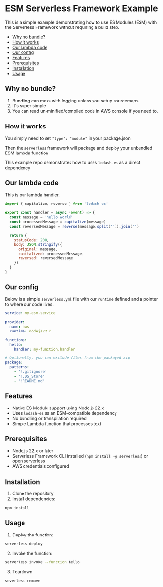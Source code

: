 # ESM Serverless Framework Example

This is a simple example demonstrating how to use ES Modules (ESM) with the Serverless Framework without requiring a build step.

<!-- doc-gen {TOC} -->
- [Why no bundle?](#why-no-bundle)
- [How it works](#how-it-works)
- [Our lambda code](#our-lambda-code)
- [Our config](#our-config)
- [Features](#features)
- [Prerequisites](#prerequisites)
- [Installation](#installation)
- [Usage](#usage)
<!-- end-doc-gen -->

## Why no bundle?

1. Bundling can mess with logging unless you setup sourcemaps.
2. It's super simple
3. You can read un-minified/compiled code in AWS console if you need to.

## How it works

You simply need to set `"type": "module"` in your package.json

Then the `serverless` framework will package and deploy your unbundled ESM lambda function

This example repo demonstrates how to uses `lodash-es` as a direct dependency

## Our lambda code

This is our lambda handler.

<!-- doc-gen {CODE} src="./my-function.js" -->
```js
import { capitalize, reverse } from 'lodash-es'

export const handler = async (event) => {
  const message = 'hello world'
  const processedMessage = capitalize(message)
  const reversedMessage = reverse(message.split('')).join('')
  
  return {
    statusCode: 200,
    body: JSON.stringify({
      original: message,
      capitalized: processedMessage,
      reversed: reversedMessage
    })
  }
}
```
<!-- end-doc-gen -->

## Our config

Below is a simple `serverless.yml` file with our `runtime` defined and a pointer to where our code lives.

<!-- doc-gen {CODE} src="./serverless.yml"-->
```yml
service: my-esm-service

provider:
  name: aws
  runtime: nodejs22.x

functions:
  hello:
    handler: my-function.handler

# Optionally, you can exclude files from the packaged zip
package:
  patterns:
    - '!.gitignore'
    - '!.DS_Store'
    - '!README.md'
```
<!-- end-doc-gen -->

## Features

- Native ES Module support using Node.js 22.x
- Uses `lodash-es` as an ESM-compatible dependency
- No bundling or transpilation required
- Simple Lambda function that processes text

## Prerequisites

- Node.js 22.x or later
- Serverless Framework CLI installed (`npm install -g serverless`) or open serverless
- AWS credentials configured

## Installation

1. Clone the repository
2. Install dependencies:

```bash
npm install
```

## Usage

1. Deploy the function:

```bash
serverless deploy
``` 

2. Invoke the function:

```bash
serverless invoke --function hello
```

3. Teardown

```bash
severless remove
```